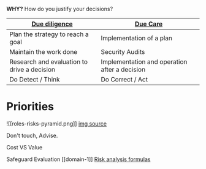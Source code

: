 
**WHY?**
How do you justify your decisions?

| [Due diligence](https://en.wikipedia.org/wiki/Due_diligence) | [Due Care](https://en.wikipedia.org/wiki/Duty_of_care) |
| ------------------------------------------------------------ | ------------------------------------------------------ |
| Plan the strategy to reach a goal                            | Implementation of a plan                               |
| Maintain the work done                                       | Security Audits                                        |
| Research and evaluation to drive a decision                  | Implementation and operation after a decision          |
| Do Detect / Think                                            | Do Correct / Act                                       |

# Priorities
![[roles-risks-pyramid.png]]
[img source](https://www.youtube.com/watch?v=vfC9OLsCqgk)

Don't touch, Advise.

Cost VS Value

Safeguard Evaluation
[[domain-1]]
[Risk analysis formulas](https://youtu.be/ttOKJYOedNo?si=0OaIDoKOvuDKUbwp)









